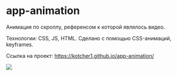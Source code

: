 # app-animation

Анимация по скроллу, референсом к которой являлось видео.

Технологии: CSS, JS, HTML. Сделано с помощью CSS-анимаций, keyframes.

Ссылка на проект: https://kotcher1.github.io/app-animation/

![](anima2.gif)

